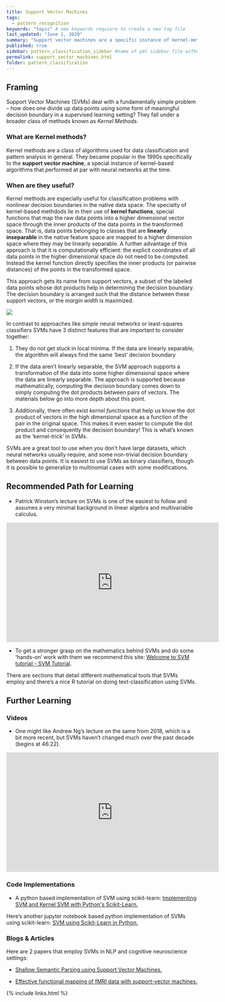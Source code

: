 ```yaml
---
title: Support Vector Machines
tags:
  - pattern_recognition
keywords: "topic" # new keywords requiere to create a new tag file
last_updated: "June 1, 2020"
summary: "Support vector machines are a specific instance of kernel-methods used for data classification."
published: true
sidebar: pattern_classification_sidebar #name of yml sidebar file withouth extension
permalink: support_vector_machines.html
folder: pattern_classification
---
```



## Framing

Support Vector Machines (SVMs) deal with a fundamentally simple problem – how does one divide up data points using some form of meaningful decision boundary in a supervised learning setting? They fall under a broader class of methods known as *Kernel Methods*.

### What are Kernel methods?

Kernel methods are a class of algorithms used for data classification and pattern analysis in general. They became popular in the 1990s specifically to the **support vector machine**, a special instance of kernel-based algorithms that performed at par with neural networks at the time.
<!--They continue to be powerful machine learning algorithms that are capable of finding decision boundaries in data that initially appear to have no clear decision boundary.-->

### When are they useful?

Kernel methods are especially useful for classification problems with nonlinear decision boundaries in the native data space. The specialty of kernel-based methdods lie in their use of **kernel functions**, special functions that map the raw data points into a higher dimensional vector space through the inner products of the data points in the transformed space. That is, data points belonging to classes that are **linearly inseparable** in the native feature space are mapped to a higher dimension space where they may be linearly separable. A further advantage of this approach is that it is computationally efficient: the explicit coordinates of all data points in the higher dimensional space do not need to be computed. Instead the kernel function directly specifies the inner products (or pairwise distances) of the points in the transformed space.

This approach gets its name from support vectors, a subset of the labeled data points whose dot products help in determining the decision boundary. The decision boundary is arranged such that the distance between these support vectors, or the *margin width* is maximized.  

<img src= "pages/pattern_classification/svm.png" style="max-width: 400px;"/>

In contrast to approaches like *simple* neural networks or least-squares classifiers SVMs have 3 distinct features that are important to consider together:

1. 	They do not get stuck in local minima. If the data are linearly separable, the algorithm will always find the same ‘best’ decision boundary

2. 	If the data aren’t linearly separable, the SVM approach supports a transformation of the data into some higher dimensional space where the data are linearly separable. The approach is supported because mathematically, computing the decision boundary comes down to simply computing the dot products between pairs of vectors. The materials below go into more depth about this point.

3. Additionally, there often exist *kernel functions* that help us know the dot product of vectors in the high dimensional space as a function of the pair in the original space. This makes it even easier to compute the dot product and consequently the decision boundary!
This is what’s known as the ‘kernel-trick’ in SVMs.

SVMs are a great tool to use when you don't have large datasets, which neural networks usually require, and some non-trivial decision boundary between data points.
It is easiest to use SVMs as binary classifiers, though it is possible to generalize to multinomial cases with some modifications.

## Recommended Path for Learning


<!--* <a href="https://www.youtube.com/watch?v=_PwhiWxHK8o" target="_blank">Patrick Winston’s lecture on SVMs is one of the easiest to follow and assumes a very minimal background in linear algebra and multivariable calculus.</a>-->

* Patrick Winston’s lecture on SVMs is one of the easiest to follow and assumes a very minimal background in linear algebra and multivariable calculus.
<iframe width="560" height="315" src="https://www.youtube.com/embed/_PwhiWxHK8o" frameborder="0" allow="accelerometer; autoplay; encrypted-media; gyroscope; picture-in-picture" allowfullscreen></iframe>

* To get a stronger grasp on the mathematics behind SVMs and do some ‘hands-on’ work with them we recommend this site:
<a href="https://www.svm-tutorial.com/" target="_blank">Welcome to SVM tutorial - SVM Tutorial</a>.  

There are sections that detail different mathematical tools that SVMs employ and there’s a nice R tutorial on doing text-classification using SVMs.

## Further Learning

### Videos

* One might like Andrew Ng’s lecture on the same from 2018, which is a bit more recent, but SVMs haven’t changed much over the past decade (begins at 46:22). 
<iframe width="560" height="315" src="https://www.youtube.com/embed/lDwow4aOrtg" frameborder="0" allow="accelerometer; autoplay; encrypted-media; gyroscope; picture-in-picture" allowfullscreen></iframe>


### Code Implementations
 
* A python based implementation of SVM using scikit-learn:
<a href="https://stackabuse.com/implementing-svm-and-kernel-svm-with-pythons-scikit-learn/" target="_blank"> Implementing SVM and Kernel SVM with Python's Scikit-Learn.</a>
 
Here’s another jupyter notebook based python implementation of SVMs using scikit-learn:
<a href="https://www.learnopencv.com/svm-using-scikit-learn-in-python/" target="_blank">SVM using Scikit-Learn in Python.</a>

### Blogs & Articles

Here are 2 papers that employ SVMs in NLP and cognitive neuroscience settings:
* <a href="https://www.aclweb.org/anthology/N04-1030/" target="_blank">Shallow Semantic Parsing using Support Vector Machines.</a>
 
* <a href="https://www.ncbi.nlm.nih.gov/pubmed/20112242" target="_blank">Effective functional mapping of fMRI data with support-vector machines.</a>


{% include links.html %}
